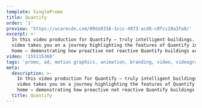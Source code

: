 ```yaml
---
template: SinglePromo
title: Quantify
order: '1'
preview: 'https://ucarecdn.com/09da9316-1ccc-4973-acd8-c0fcc10a3fa0/'
excerpt: >-
  In this video production for Quantify – truly intelligent buildings. This
  video takes you on a journey highlighting the features of Quantify in your
  home – demonstrating how proactive not reactive Quantify buildings are .
video: '155115360'
tags: 'promo, ad, motion graphics, animation, branding, video, videography'
meta:
  description: >-
    In this video production for Quantify – truly intelligent buildings. This
    video takes you on a journey highlighting the features of Quantify in your
    home – demonstrating how proactive not reactive Quantify buildings are .
  title: Quantify
---
```


